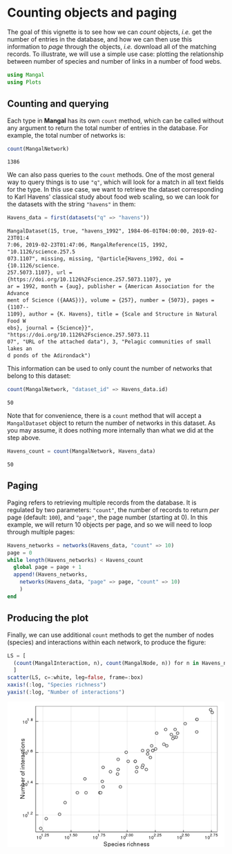 # Counting objects and paging

The goal of this vignette is to see how we can *count* objects, *i.e.* get the
number of entries in the database, and how we can then use this information to
*page* through the objects, *i.e.* download all of the matching records. To
illustrate, we will use a simple use case: plotting the relationship between
number of species and number of links in a number of food webs.

````julia
using Mangal
using Plots
````





## Counting and querying

Each type in **Mangal** has its own `count` method, which can be called without
any argument to return the total number of entries in the database. For example,
the total number of networks is:

````julia
count(MangalNetwork)
````


````
1386
````





We can also pass queries to the `count` methods. One of the most general way to
query things is to use `"q"`, which will look for a match in all text fields for
the type. In this use case, we want to retrieve the dataset corresponding to
Karl Havens' classical study about food web scaling, so we can look for the
datasets with the string `"havens"` in them:

````julia
Havens_data = first(datasets("q" => "havens"))
````


````
MangalDataset(15, true, "havens_1992", 1984-06-01T04:00:00, 2019-02-23T01:4
7:06, 2019-02-23T01:47:06, MangalReference(15, 1992, "10.1126/science.257.5
073.1107", missing, missing, "@article{Havens_1992, doi = {10.1126/science.
257.5073.1107}, url = {https://doi.org/10.1126%2Fscience.257.5073.1107}, ye
ar = 1992, month = {aug}, publisher = {American Association for the Advance
ment of Science ({AAAS})}, volume = {257}, number = {5073}, pages = {1107--
1109}, author = {K. Havens}, title = {Scale and Structure in Natural Food W
ebs}, journal = {Science}}", "https://doi.org/10.1126%2Fscience.257.5073.11
07", "URL of the attached data"), 3, "Pelagic communities of small lakes an
d ponds of the Adirondack")
````





This information can be used to only count the number of networks that belong to
this dataset:

````julia
count(MangalNetwork, "dataset_id" => Havens_data.id)
````


````
50
````





Note that for convenience, there is a `count` method that will accept a
`MangalDataset` object to return the number of networks in this dataset. As you
may assume, it does nothing more internally than what we did at the step above.

````julia
Havens_count = count(MangalNetwork, Havens_data)
````


````
50
````





## Paging

Paging refers to retrieving multiple records from the database. It is regulated
by two parameters: `"count"`, the number of records to return *per* page
(default: `100`), and `"page"`, the page number (starting at 0). In this
example, we will return 10 objects per page, and so we will need to loop through
multiple pages:

````julia
Havens_networks = networks(Havens_data, "count" => 10)
page = 0
while length(Havens_networks) < Havens_count
  global page = page + 1
  append!(Havens_networks,
    networks(Havens_data, "page" => page, "count" => 10)
    )
end
````





## Producing the plot

Finally, we can use additional `count` methods to get the number of nodes
(species) and interactions within each network, to produce the figure:

````julia
LS = [
  (count(MangalInteraction, n), count(MangalNode, n)) for n in Havens_networks
  ]
scatter(LS, c=:white, leg=false, frame=:box)
xaxis!(:log, "Species richness")
yaxis!(:log, "Number of interactions")
````


![](figures/counting_7_1.png)
